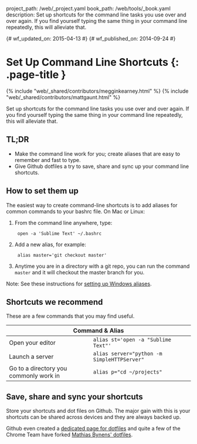 project_path: /web/_project.yaml
book_path: /web/tools/_book.yaml
description: Set up shortcuts for the command line tasks you use over and over again. If you find yourself typing the same thing in your command line repeatedly, this will alleviate that.

{# wf_updated_on: 2015-04-13 #}
{# wf_published_on: 2014-09-24 #}

# Set Up Command Line Shortcuts {: .page-title }

{% include "web/_shared/contributors/megginkearney.html" %}
{% include "web/_shared/contributors/mattgaunt.html" %}

Set up shortcuts for the command line tasks you use over and over again. If you find yourself typing the same thing in your command line repeatedly, this will alleviate that.


## TL;DR
- Make the command line work for you; create aliases that are easy to remember and fast to type.
- Give Github dotfiles a try to save, share and sync up your command line shortcuts.


## How to set them up

The easiest way to create command-line shortcuts is to add aliases for common
commands to your bashrc file. On Mac or Linux:

1. From the command line anywhere, type:

        open -a 'Sublime Text' ~/.bashrc

2. Add a new alias, for example:

        alias master='git checkout master'

3. Anytime you are in a directory with a git repo, you can run the command
   `master` and it will checkout the master branch for you.

Note: See these instructions for [setting up Windows
aliases](https://msdn.microsoft.com/en-us/library/windows/desktop/ms682057(v=vs.85).aspx).

## Shortcuts we recommend

These are a few commands that you may find useful.

<table class="responsive">
  <thead>
    <tr>
      <th colspan="2" data-th="Command">Command &amp; Alias</th>
    </tr>
  </thead>
  <tbody>
    <tr>
      <td data-th="Command">Open your editor</td>
      <td data-th="Alias"><code>alias st='open -a "Sublime Text"'</code></td>
    </tr>
    <tr>
      <td data-th="Command">Launch a server</td>
      <td data-th="Alias"><code>alias server="python -m SimpleHTTPServer"</code></td>
    </tr>
    <tr>
      <td data-th="Command">Go to a directory you commonly work in</td>
      <td data-th="Alias"><code>alias p="cd ~/projects"</code></td>
    </tr>
  </tbody>
</table>


## Save, share and sync your shortcuts

Store your shortcuts and dot files on Github. The major gain with this is
your shortcuts can be shared across devices and they are always backed up.

Github even created a [dedicated page for dotfiles](https://dotfiles.github.io/)
and quite a few of the Chrome Team have forked
[Mathias Bynens' dotfiles](https://github.com/mathiasbynens/dotfiles).



